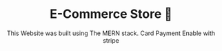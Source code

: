<h1 align="center">E-Commerce Store 🛒</h1>

<p align="center">This Website was built using The MERN stack. Card Payment Enable with stripe</p>
